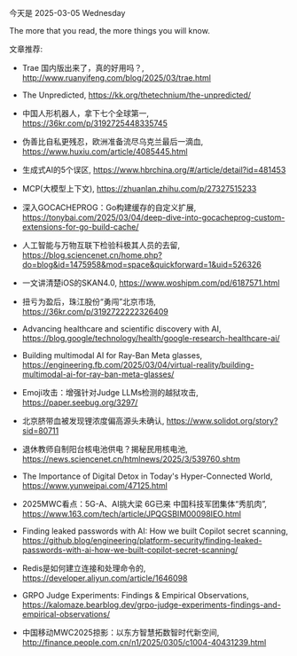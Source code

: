今天是 2025-03-05 Wednesday

The more that you read, the more things you will know.

文章推荐:
- Trae 国内版出来了，真的好用吗？, http://www.ruanyifeng.com/blog/2025/03/trae.html
- The Unpredicted, https://kk.org/thetechnium/the-unpredicted/
- 中国人形机器人，拿下七个全球第一, https://36kr.com/p/3192725448335745
- 伪善比自私更残忍，欧洲准备流尽乌克兰最后一滴血, https://www.huxiu.com/article/4085445.html
- 生成式AI的5个误区, https://www.hbrchina.org/#/article/detail?id=481453
- MCP(大模型上下文), https://zhuanlan.zhihu.com/p/27327515233

- 深入GOCACHEPROG：Go构建缓存的自定义扩展, https://tonybai.com/2025/03/04/deep-dive-into-gocacheprog-custom-extensions-for-go-build-cache/
- 人工智能与万物互联下检验科极其人员的去留, https://blog.sciencenet.cn/home.php?do=blog&id=1475958&mod=space&quickforward=1&uid=526326
- 一文讲清楚iOS的SKAN4.0, https://www.woshipm.com/pd/6187571.html
- 扭亏为盈后，珠江股份“勇闯”北京市场, https://36kr.com/p/3192722222326409
- Advancing healthcare and scientific discovery with AI, https://blog.google/technology/health/google-research-healthcare-ai/
- Building multimodal AI for Ray-Ban Meta glasses, https://engineering.fb.com/2025/03/04/virtual-reality/building-multimodal-ai-for-ray-ban-meta-glasses/
- Emoji攻击：增强针对Judge LLMs检测的越狱攻击, https://paper.seebug.org/3297/
- 北京脐带血被发现锂浓度偏高源头未确认, https://www.solidot.org/story?sid=80711
- 退休教师自制阳台核电池供电？揭秘民用核电池, https://news.sciencenet.cn/htmlnews/2025/3/539760.shtm
- The Importance of Digital Detox in Today&#039;s Hyper-Connected World, https://www.yunweipai.com/47125.html
- 2025MWC看点：5G-A、AI挑大梁 6G已来 中国科技军团集体“秀肌肉”, https://www.163.com/tech/article/JPQGSBIM00098IEO.html
- Finding leaked passwords with AI: How we built Copilot secret scanning, https://github.blog/engineering/platform-security/finding-leaked-passwords-with-ai-how-we-built-copilot-secret-scanning/
- Redis是如何建立连接和处理命令的, https://developer.aliyun.com/article/1646098
- GRPO Judge Experiments: Findings & Empirical Observations, https://kalomaze.bearblog.dev/grpo-judge-experiments-findings-and-empirical-observations/
- 中国移动MWC2025掠影：以东方智慧拓数智时代新空间, http://finance.people.com.cn/n1/2025/0305/c1004-40431239.html
